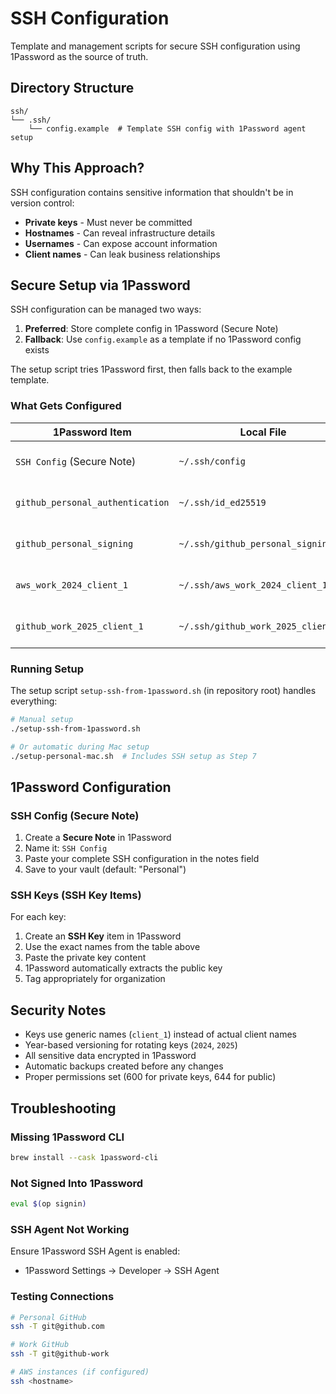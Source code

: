 # SSH Configuration

Template and management scripts for secure SSH configuration using 1Password as the source of truth.

## Directory Structure

```text
ssh/
└── .ssh/
    └── config.example  # Template SSH config with 1Password agent setup
```

## Why This Approach?

SSH configuration contains sensitive information that shouldn't be in version control:

- **Private keys** - Must never be committed
- **Hostnames** - Can reveal infrastructure details
- **Usernames** - Can expose account information
- **Client names** - Can leak business relationships

## Secure Setup via 1Password

SSH configuration can be managed two ways:

1. **Preferred**: Store complete config in 1Password (Secure Note)
2. **Fallback**: Use `config.example` as a template if no 1Password config exists

The setup script tries 1Password first, then falls back to the example template.

### What Gets Configured

| 1Password Item                     | Local File                           | Purpose                          |
| ---------------------------------- | ------------------------------------ | -------------------------------- |
| `SSH Config` (Secure Note)         | `~/.ssh/config`                      | Complete SSH configuration       |
| `github_personal_authentication`   | `~/.ssh/id_ed25519`                  | Personal GitHub authentication   |
| `github_personal_signing`          | `~/.ssh/github_personal_signing`     | GitHub commit signing            |
| `aws_work_2024_client_1`           | `~/.ssh/aws_work_2024_client_1.pem` | AWS EC2 access (client 1)        |
| `github_work_2025_client_1`        | `~/.ssh/github_work_2025_client_1`   | Work GitHub (client anonymized)  |

### Running Setup

The setup script `setup-ssh-from-1password.sh` (in repository root) handles everything:

```bash
# Manual setup
./setup-ssh-from-1password.sh

# Or automatic during Mac setup
./setup-personal-mac.sh  # Includes SSH setup as Step 7
```

## 1Password Configuration

### SSH Config (Secure Note)

1. Create a **Secure Note** in 1Password
2. Name it: `SSH Config`
3. Paste your complete SSH configuration in the notes field
4. Save to your vault (default: "Personal")

### SSH Keys (SSH Key Items)

For each key:

1. Create an **SSH Key** item in 1Password
2. Use the exact names from the table above
3. Paste the private key content
4. 1Password automatically extracts the public key
5. Tag appropriately for organization

## Security Notes

- Keys use generic names (`client_1`) instead of actual client names
- Year-based versioning for rotating keys (`2024`, `2025`)
- All sensitive data encrypted in 1Password
- Automatic backups created before any changes
- Proper permissions set (600 for private keys, 644 for public)

## Troubleshooting

### Missing 1Password CLI

```bash
brew install --cask 1password-cli
```

### Not Signed Into 1Password

```bash
eval $(op signin)
```

### SSH Agent Not Working

Ensure 1Password SSH Agent is enabled:

- 1Password Settings → Developer → SSH Agent

### Testing Connections

```bash
# Personal GitHub
ssh -T git@github.com

# Work GitHub
ssh -T git@github-work

# AWS instances (if configured)
ssh <hostname>
```
